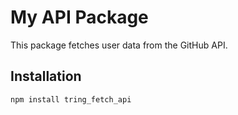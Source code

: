 # My API Package

This package fetches user data from the GitHub API.

## Installation

```sh
npm install tring_fetch_api
